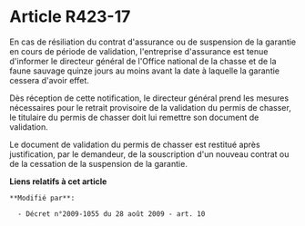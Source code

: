 # Article R423-17

En cas de résiliation du contrat d'assurance ou de suspension de la garantie en cours de période de validation, l'entreprise
d'assurance est tenue d'informer le directeur général de l'Office national de la chasse et de la faune sauvage quinze jours
au moins avant la date à laquelle la garantie cessera d'avoir effet.

Dès réception de cette notification, le directeur général prend les mesures nécessaires pour le retrait provisoire de la
validation du permis de chasser, le titulaire du permis de chasser doit lui remettre son document de validation.

Le document de validation du permis de chasser est restitué après justification, par le demandeur, de la souscription d'un
nouveau contrat ou de la cessation de la suspension de la garantie.

**Liens relatifs à cet article**

	**Modifié par**:

	  - Décret n°2009-1055 du 28 août 2009 - art. 10
